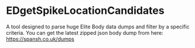 # EDgetSpikeLocationCandidates

A tool designed to parse huge Elite Body data dumps and filter by a specific criteria.
You can get the latest zipped json body dump from here:  https://spansh.co.uk/dumps
